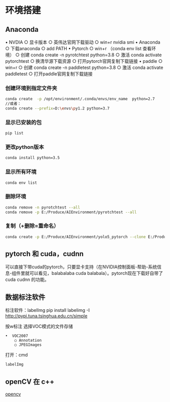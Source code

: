 # 环境搭建

## Anaconda
• NVDIA
	○ 显卡版本
	○ 英伟达官网下载驱动
	○ win+r nvidia smi
• Anaconda
	○ 下载anaconda
	○ add PATH
• Pytorch
	○ win+r （conda env list 查看环境）
	○ 创建 conda create -n pyrotchtest python=3.8
	○ 激活 conda activate pytorchtest
	○ 换清华源下载资源
	○ 打开pytorch官网复制下载链接
• paddle
	○ win+r
	○ 创建 conda create -n paddletest python=3.8
	○ 激活 conda activate paddletest
	○ 打开paddle官网复制下载链接

### 创建环境到指定文件夹
```bash
conda create  -p /opt/environment/.conda/envs/env_name  python=2.7
//或者：
conda create --prefix=D:\envs\py1.2 python=3.7
```

### 显示已安装的包
```bash
pip list
```

### 更改python版本
```bash
conda install python=3.5
```

### 显示所有环境
```bash
conda env list
```

### 删除环境
```bash
conda remove -n pyrotchtest --all
conda remove -p E:/Produce/AIEnvironment/pyrotchtest --all
```

### 复制（+删除=重命名）
```bash
conda create -p E:/Produce/AIEnvironment/yolo5_pytorch --clone E:/Produce/AIEnvironment/yolo
```

## pytorch 和 cuda，cudnn
可以直接下带cuda的pytorch，只要显卡支持（在NVIDIA控制面板-帮助-系统信息-组件里就可以看见，balabalaba cuda balabala）。pytorch现在下载好自带了cuda cudnn 的功能。

## 数据标注软件
标注软件：labelImg
pip install labelimg -I http://pypi.tuna.tsinghua.edu.cn/simple

按w标注
选择VOC模式的文件存储

	•  VOC2007
		○ Annotation
		○ JPEGImages
		
打开：cmd
```bash
labelImg
```

## openCV 在 c++
[opencv](../机器视觉/opencv/c++中添加opencv.md)